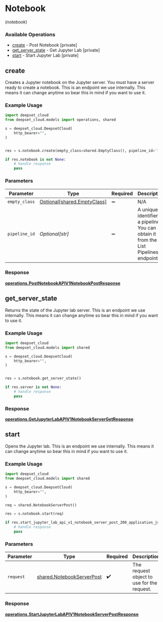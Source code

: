 # Notebook
(*notebook*)

### Available Operations

* [create](#create) - Post Notebook [private]
* [get_server_state](#get_server_state) - Get Jupyter Lab [private]
* [start](#start) - Start Jupyter Lab [private]

## create

Creates a Jupyter notebook on the Jupyter server. You must have a server ready to create a notebook. This is an endpoint we use internally. This means it can change anytime so bear this in mind if you want to use it.

### Example Usage

```python
import deepset_cloud
from deepset_cloud.models import operations, shared

s = deepset_cloud.DeepsetCloud(
    http_bearer="",
)


res = s.notebook.create(empty_class=shared.EmptyClass(), pipeline_id='77ad642c-1fc6-4fe0-b241-bcdd89dc7fa5')

if res.notebook is not None:
    # handle response
    pass
```

### Parameters

| Parameter                                                                              | Type                                                                                   | Required                                                                               | Description                                                                            |
| -------------------------------------------------------------------------------------- | -------------------------------------------------------------------------------------- | -------------------------------------------------------------------------------------- | -------------------------------------------------------------------------------------- |
| `empty_class`                                                                          | [Optional[shared.EmptyClass]](../../models/shared/emptyclass.md)                       | :heavy_minus_sign:                                                                     | N/A                                                                                    |
| `pipeline_id`                                                                          | *Optional[str]*                                                                        | :heavy_minus_sign:                                                                     | A unique identifier of a pipeline. You can obtain it from the List Pipelines endpoint. |


### Response

**[operations.PostNotebookAPIV1NotebookPostResponse](../../models/operations/postnotebookapiv1notebookpostresponse.md)**


## get_server_state

Returns the state of the Jupyter lab server. This is an endpoint we use internally. This means it can change anytime so bear this in mind if you want to use it.

### Example Usage

```python
import deepset_cloud
from deepset_cloud.models import shared

s = deepset_cloud.DeepsetCloud(
    http_bearer="",
)


res = s.notebook.get_server_state()

if res.server is not None:
    # handle response
    pass
```


### Response

**[operations.GetJupyterLabAPIV1NotebookServerGetResponse](../../models/operations/getjupyterlabapiv1notebookservergetresponse.md)**


## start

Opens the Jupyter lab. This is an endpoint we use internally. This means it can change anytime so bear this in mind if you want to use it.

### Example Usage

```python
import deepset_cloud
from deepset_cloud.models import shared

s = deepset_cloud.DeepsetCloud(
    http_bearer="",
)

req = shared.NotebookServerPost()

res = s.notebook.start(req)

if res.start_jupyter_lab_api_v1_notebook_server_post_200_application_json_any is not None:
    # handle response
    pass
```

### Parameters

| Parameter                                                              | Type                                                                   | Required                                                               | Description                                                            |
| ---------------------------------------------------------------------- | ---------------------------------------------------------------------- | ---------------------------------------------------------------------- | ---------------------------------------------------------------------- |
| `request`                                                              | [shared.NotebookServerPost](../../models/shared/notebookserverpost.md) | :heavy_check_mark:                                                     | The request object to use for the request.                             |


### Response

**[operations.StartJupyterLabAPIV1NotebookServerPostResponse](../../models/operations/startjupyterlabapiv1notebookserverpostresponse.md)**

